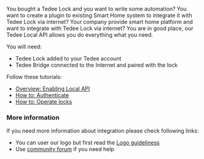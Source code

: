 You bought a Tedee Lock and you want to write some automation? You want to create a plugin to existing Smart Home system to integrate it with 
Tedee Lock via internet? Your company provide smart home platform and want to integrate with Tedee Lock via internet? 
You are in good place, our Tedee Local API allows you do everything what you need. 

You will need:

* Tedee Lock added to your Tedee account
* Tedee Bridge connected to the Internet and paired with the lock

Follow these tutorials:

* [Overview: Enabling Local API](/#tag/Getting-started/Enabling-Local-API-and-authentication)
* [How to: Authenticate](/#tag/Authenticate)
* [How to: Operate locks](/#tag/Operate-locks)

### More information

If you need more information about integration please check following links:

* You can user our logo but first read the [Logo guideliness](/#tag/Logo-guideliness)
* Use [community forum](https://tedee.freshdesk.com/en/support/discussions) if you need help